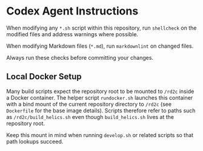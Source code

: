 # Codex Agent Instructions

When modifying any `*.sh` script within this repository, run
`shellcheck` on the modified files and address warnings where
possible.

When modifying Markdown files (`*.md`), run `markdownlint` on
changed files.

Always run these checks before committing your changes.

## Local Docker Setup

Many build scripts expect the repository root to be mounted to
`/rd2c` inside a Docker container. The helper script `rundocker.sh`
launches this container with a bind mount of the current repository
directory to `/rd2c` (see `Dockerfile` for the base image details).
Scripts therefore refer to paths such as `/rd2c/build_helics.sh`
even though `build_helics.sh` lives at the repository root.

Keep this mount in mind when running `develop.sh` or related scripts
so that path lookups succeed.
